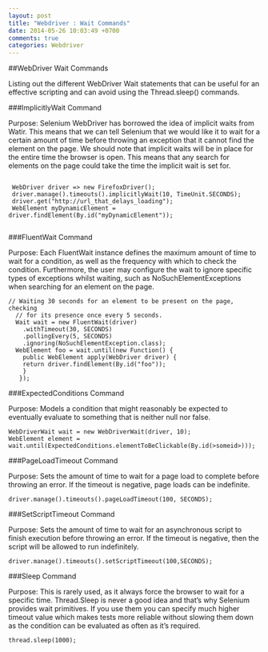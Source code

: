 ```yaml
---
layout: post
title: "Webdriver : Wait Commands"
date: 2014-05-26 10:03:49 +0700
comments: true
categories: Webdriver
---
```


##WebDriver Wait Commands

Listing out the different WebDriver Wait statements that can be useful for an effective scripting and can avoid using the Thread.sleep() commands.
<!--more-->
###ImplicitlyWait Command

Purpose: Selenium WebDriver has borrowed the idea of implicit waits from Watir. This means that we can tell Selenium that we would like it to wait for a certain amount of time before throwing an exception that it cannot find the element on the page. We should note that implicit waits will be in place for the entire time the browser is open. This means that any search for elements on the page could take the time the implicit wait is set for.

```

 WebDriver driver => new FirefoxDriver();
 driver.manage().timeouts().implicitlyWait(10, TimeUnit.SECONDS);
 driver.get("http://url_that_delays_loading");
 WebElement myDynamicElement = driver.findElement(By.id("myDynamicElement"));
 
```

###FluentWait Command

Purpose: Each FluentWait instance defines the maximum amount of time to wait for a condition, as well as the frequency with which to check the condition. Furthermore, the user may configure the wait to ignore specific types of exceptions whilst waiting, such as NoSuchElementExceptions when searching for an element on the page.

```
// Waiting 30 seconds for an element to be present on the page, checking
  // for its presence once every 5 seconds.
  Wait wait = new FluentWait(driver)
    .withTimeout(30, SECONDS)
    .pollingEvery(5, SECONDS)
    .ignoring(NoSuchElementException.class);
  WebElement foo = wait.until(new Function() {
    public WebElement apply(WebDriver driver) {
    return driver.findElement(By.id("foo"));
    }
   });

```

###ExpectedConditions Command

Purpose: Models a condition that might reasonably be expected to eventually evaluate to something that is neither null nor false.

```
WebDriverWait wait = new WebDriverWait(driver, 10);
WebElement element = wait.until(ExpectedConditions.elementToBeClickable(By.id(>someid>)));
```

###PageLoadTimeout Command

Purpose: Sets the amount of time to wait for a page load to complete before throwing an error. If the timeout is negative, page loads can be indefinite.

```
driver.manage().timeouts().pageLoadTimeout(100, SECONDS);
```

###SetScriptTimeout Command

Purpose: Sets the amount of time to wait for an asynchronous script to finish execution before throwing an error. If the timeout is negative, then the script will be allowed to run indefinitely.

```
driver.manage().timeouts().setScriptTimeout(100,SECONDS);
```

###Sleep Command

Purpose: This is rarely used, as it always force the browser to wait for a specific time. Thread.Sleep is never a good idea and that’s why Selenium provides wait primitives. If you use them you can specify much higher timeout value which makes tests more reliable without slowing them down as the condition can be evaluated as often as it’s required.

```
thread.sleep(1000);
```